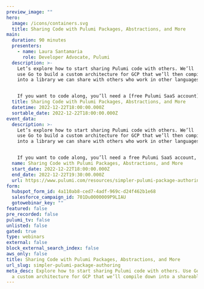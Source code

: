 ```yaml
---
preview_image: ""
hero:
  image: /icons/containers.svg
  title: Sharing Code with Pulumi Packages, Abstractions, and More
main:
  duration: 90 minutes
  presenters:
    - name: Laura Santamaria
      role: Developer Advocate, Pulumi
  description: >-
    Let’s explore how to start sharing Pulumi code with others. We’ll
    use Go to build a custom architecture for GCP that we’ll then compile down
    into a library we can share with others who work in other languages.


    If you want to code along, you’ll need a [free Pulumi SaaS account](https://app.pulumi.com/signup/), [the Pulumi CLI](https://www.pulumi.com/docs/get-started/install/), [Go](https://www.pulumi.com/docs/intro/languages/go/), and a Google Cloud account (free tier is okay).
  title: Sharing Code with Pulumi Packages, Abstractions, and More
  datetime: 2022-12-22T18:00:00.000Z
  sortable_date: 2022-12-22T18:00:00.000Z
event_data:
  description: >-
    Let’s explore how to start sharing Pulumi code with others. We’ll
    use Go to build a custom architecture for GCP that we’ll then compile down
    into a library we can share with others who work in other languages.


    If you want to code along, you’ll need a free Pulumi SaaS account, the Pulumi CLI, Go, and a Google Cloud account (free tier is okay).
  name: Sharing Code with Pulumi Packages, Abstractions, and More
  start_date: 2022-12-22T18:00:00.000Z
  end_date: 2022-12-22T19:30:00.000Z
  url: https://www.pulumi.com/resources/simpler-pulumi-package-authoring
form:
  hubspot_form_id: 4a110ab8-ced7-4adf-969c-d24f462b1e68
  salesforce_campaign_id: 701Du0000009P9LIAU
  gotowebinar_key: ""
featured: false
pre_recorded: false
pulumi_tv: false
unlisted: false
gated: true
type: webinars
external: false
block_external_search_index: false
aws_only: false
title: Sharing Code with Pulumi Packages, Abstractions, and More
url_slug: simpler-pulumi-package-authoring
meta_desc: Explore how to start sharing Pulumi code with others. Use Go to build
  a custom architecture for GCP that we’ll compile down into a shareable library
---
```

